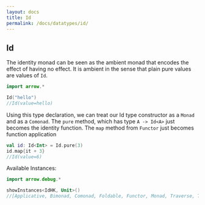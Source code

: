 ```yaml
---
layout: docs
title: Id
permalink: /docs/datatypes/id/
---
```


## Id

The identity monad can be seen as the ambient monad that encodes the effect of having no effect. 
It is ambient in the sense that plain pure values are values of `Id`.

```kotlin
import arrow.*

Id("hello")
//Id(value=hello)
```

Using this type declaration, we can treat our Id type constructor as a `Monad` and as a `Comonad`. 
The `pure` method, which has type `A -> Id<A>` just becomes the identity function. The `map` method 
from `Functor` just becomes function application

```kotlin
val id: Id<Int> = Id.pure(3)
id.map{it + 3}
//Id(value=6)
```

Available Instances:

```kotlin
import arrow.debug.*

showInstances<IdHK, Unit>()
//[Applicative, Bimonad, Comonad, Foldable, Functor, Monad, Traverse, TraverseFilter]
```

